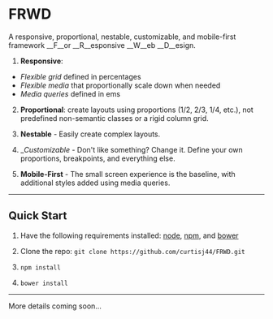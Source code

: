 # FRWD

A responsive, proportional, nestable, customizable, and mobile-first framework __F__or __R__esponsive __W__eb __D__esign.

1. __Responsive__:
 - _Flexible grid_ defined in percentages
 - _Flexible media_ that proportionally scale down when needed
 - _Media queries_ defined in ems

2.  __Proportional__: create layouts using proportions (1/2, 2/3, 1/4, etc.), not predefined non-semantic classes or a rigid column grid.

3. __Nestable__ -  Easily create complex layouts.

4. __Customizable_ - Don't like something? Change it. Define your own proportions, breakpoints, and everything else.

5. __Mobile-First__ - The small screen experience is the baseline, with additional styles added using media queries.

- - -

## Quick Start

1.  Have the following requirements installed: [node](http://nodejs.org/), [npm](https://www.npmjs.org/), and [bower](http://bower.io/)

2. Clone the repo: ```git clone https://github.com/curtisj44/FRWD.git```

3. ```npm install```

4. ```bower install```


- - -

More details coming soon&hellip;